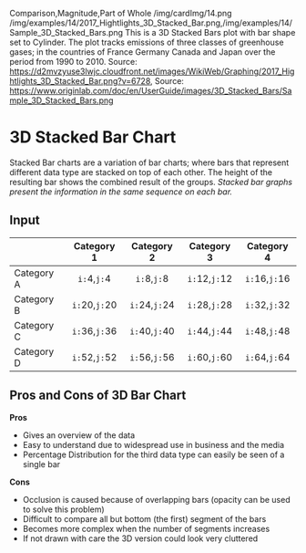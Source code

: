 Comparison,Magnitude,Part of Whole
/img/cardImg/14.png
/img/examples/14/2017_Hightlights_3D_Stacked_Bar.png,/img/examples/14/Sample_3D_Stacked_Bars.png
This is a 3D Stacked Bars plot with bar shape set to Cylinder. The plot tracks emissions of three classes of greenhouse gases; in the countries of France Germany Canada and Japan over the period from 1990 to 2010. Source: https://d2mvzyuse3lwjc.cloudfront.net/images/WikiWeb/Graphing/2017_Hightlights_3D_Stacked_Bar.png?v=6728, Source: https://www.originlab.com/doc/en/UserGuide/images/3D_Stacked_Bars/Sample_3D_Stacked_Bars.png
# 3D Stacked Bar Chart

Stacked Bar charts are a variation of bar charts; where bars that represent different data type are stacked on top of each other. The height of the resulting bar shows the combined result of the groups.  _Stacked bar graphs present the information in the same sequence on each bar._

## Input

| | Category 1 | Category 2 | Category 3 | Category 4
| ------------- |:-------------:| :-----:| :-----:| :-----:|
Category A | `i:`4,`j:`4 | `i:`8,`j:`8 | `i:`12,`j:`12 | `i:`16,`j:`16
Category B | `i:`20,`j:`20 | `i:`24,`j:`24 | `i:`28,`j:`28 | `i:`32,`j:`32
Category C | `i:`36,`j:`36 | `i:`40,`j:`40 | `i:`44,`j:`44 | `i:`48,`j:`48
Category D | `i:`52,`j:`52 | `i:`56,`j:`56 | `i:`60,`j:`60 | `i:`64,`j:`64

## Pros and Cons of 3D Bar Chart

__Pros__
* Gives an overview of the data
* Easy to understand due to widespread use in business and the media
* Percentage Distribution for the third data type can easily be seen of a single bar

__Cons__
* Occlusion is caused because of overlapping bars (opacity can be used to solve this problem)
* Difficult to compare all but bottom (the first) segment of the bars
* Becomes more complex when the number of segments increases
* If not drawn with care the 3D version could look very cluttered